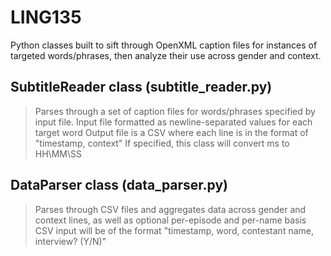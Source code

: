 # LING135
Python classes built to sift through OpenXML caption files for instances of targeted words/phrases, then analyze their use across gender and context.

## SubtitleReader class (subtitle_reader.py)
> Parses through a set of caption files for words/phrases specified by input file.
> Input file formatted as newline-separated values for each target word
> Output file is a CSV where each line is in the format of "timestamp, context"
> If specified, this class will convert ms to HH\MM\SS

## DataParser class (data_parser.py)
> Parses through CSV files and aggregates data across gender and context lines, as well as optional per-episode and per-name basis
> CSV input will be of the format "timestamp, word, contestant name, interview? (Y/N)"
